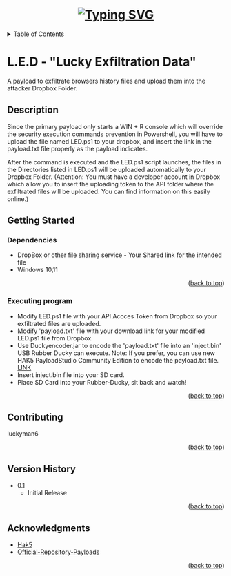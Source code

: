 <h1 align="center">
  <a href="https://git.io/typing-svg"><img src="https://readme-typing-svg.demolab.com?font=Fira+Code&pause=1000&width=435&lines=%22LED%22+-+Lucky+Exfiltration+Data+😈" alt="Typing SVG" /></a>
</h1>

<!-- TABLE OF CONTENTS -->
<details>
  <summary>Table of Contents</summary>
  <ol>
    <li><a href="#Description">Description</a></li>
    <li><a href="#getting-started">Getting Started</a></li>
    <li><a href="#Contributing">Contributing</a></li>
    <li><a href="#Version-History">Version History</a></li>
    <li><a href="#Acknowledgments">Acknowledgments</a></li>
  </ol>
</details>

# L.E.D - "Lucky Exfiltration Data"

A payload to exfiltrate browsers history files and upload them into the attacker Dropbox Folder.

## Description

Since the primary payload only starts a WIN + R console which will override the security execution commands prevention in Powershell, you will have to upload the file named LED.ps1 to your dropbox, and insert the link in the payload.txt file properly as the payload indicates.

After the command is executed and the LED.ps1 script launches, the files in the Directories listed in LED.ps1 will be uploaded automatically to your Dropbox Folder.
(Attention: You must have a developer account in Dropbox which allow you to insert the uploading token to the API folder where the exfiltrated files will be uploaded.
You can find information on this easily online.)

## Getting Started

### Dependencies

* DropBox or other file sharing service - Your Shared link for the intended file
* Windows 10,11

<p align="right">(<a href="#top">back to top</a>)</p>

### Executing program

* Modify LED.ps1 file with your API Accces Token from Dropbox so your exfiltrated files are uploaded.
* Modify 'payload.txt' file with your download link for your modified LED.ps1 file from Dropbox.
* Use Duckyencoder.jar to encode the 'payload.txt' file into an 'inject.bin' USB Rubber Ducky can execute.
  Note: If you prefer, you can use new HAK5 PayloadStudio Community Edition to encode the payload.txt file. <a href="https://payloadstudio.com/community/">LINK</a>
* Insert inject.bin file into your SD card.
* Place SD Card into your Rubber-Ducky, sit back and watch!

<p align="right">(<a href="#top">back to top</a>)</p>

## Contributing

luckyman6

<p align="right">(<a href="#top">back to top</a>)</p>

## Version History

* 0.1
    * Initial Release

<p align="right">(<a href="#top">back to top</a>)</p>

<!-- ACKNOWLEDGMENTS -->
## Acknowledgments

* [Hak5](https://hak5.org/)
* [Official-Repository-Payloads](https://github.com/hak5/usbrubberducky-payloads)

<p align="right">(<a href="#top">back to top</a>)</p>
